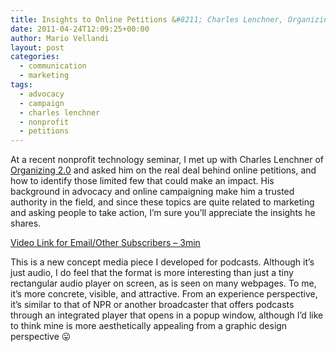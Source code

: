 ```yaml
---
title: Insights to Online Petitions &#8211; Charles Lenchner, Organizing 2.0
date: 2011-04-24T12:09:25+00:00
author: Mario Vellandi
layout: post
categories:
  - communication
  - marketing
tags:
  - advocacy
  - campaign
  - charles lenchner
  - nonprofit
  - petitions
---
```

At a recent nonprofit technology seminar, I met up with Charles Lenchner of [Organizing 2.0](http://www.organizing20.org/) and asked him on the real deal behind online petitions, and how to identify those limited few that could make an impact. His background in advocacy and online campaigning make him a trusted authority in the field, and since these topics are quite related to marketing and asking people to take action, I&#8217;m sure you&#8217;ll appreciate the insights he shares.

[Video Link for Email/Other Subscribers &#8211; 3min](http://vimeo.com/22786739)

This is a new concept media piece I developed for podcasts. Although it&#8217;s just audio, I do feel that the format is more interesting than just a tiny rectangular audio player on screen, as is seen on many webpages. To me, it&#8217;s more concrete, visible, and attractive. From an experience perspective, it&#8217;s similar to that of NPR or another broadcaster that offers podcasts through an integrated player that opens in a popup window, although I&#8217;d like to think mine is more aesthetically appealing from a graphic design perspective 😛
